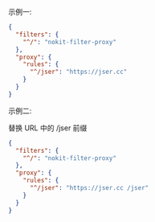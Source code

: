 示例一:

```json
{
  "filters": {
    "^/": "nokit-filter-proxy"
  },
  "proxy": {
    "rules": {
      "^/jser": "https://jser.cc"
    }
  }
}
```

示例二:

替换 URL 中的 /jser 前缀
```json
{
  "filters": {
    "^/": "nokit-filter-proxy"
  },
  "proxy": {
    "rules": {
      "^/jser": "https://jser.cc /jser"
    }
  }
}
```
